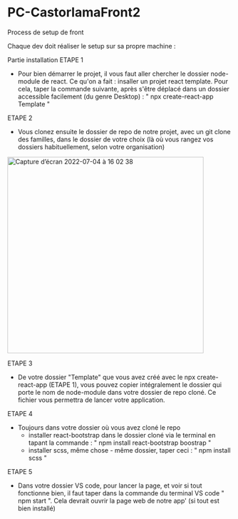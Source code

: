 # PC-CastorlamaFront2

Process de setup de front

Chaque dev doit réaliser le setup sur sa propre machine : 

Partie installation
ETAPE 1
- Pour bien démarrer le projet, il vous faut aller chercher le dossier node-module de react. Ce qu'on a fait : insaller un projet react template. Pour cela, taper la commande suivante, après s'être déplacé dans un dossier accessible facilement (du genre Desktop)  : " npx create-react-app Template "

ETAPE 2
- Vous clonez ensuite le dossier de repo de notre projet, avec un git clone des familles, dans le dossier de votre choix (là où vous rangez vos dossiers habituellement, selon votre organisation)

<img width="440" alt="Capture d’écran 2022-07-04 à 16 02 38" src="https://user-images.githubusercontent.com/98778180/177170462-5c4cf1ba-1801-438a-acdc-be728a087ec3.png">

ETAPE 3
- De votre dossier "Template" que vous avez créé avec le npx create-react-app (ETAPE 1), vous pouvez copier intégralement le dossier qui porte le nom de node-module dans votre dossier de repo cloné. Ce fichier vous permettra de lancer votre application.

ETAPE 4
- Toujours dans votre dossier où vous avez cloné le repo
    - installer react-bootstrap dans le dossier cloné via le terminal en tapant la commande : " npm install react-bootstrap boostrap "
    - installer scss, même chose - même dossier, taper ceci : " npm install scss "
    
ETAPE 5
- Dans votre dossier VS code, pour lancer la page, et voir si tout fonctionne bien, il faut taper dans la commande du terminal VS code
" npm start ". Cela devrait ouvrir la page web de notre app' (si tout est bien installé)

